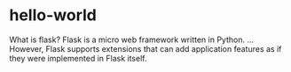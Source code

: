 # hello-world

What is flask?
Flask is a micro web framework written in Python. ... However, Flask supports extensions that can add application features as if they were implemented in Flask itself.
